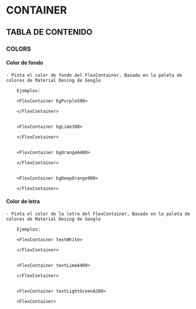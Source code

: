 
# CONTAINER

## TABLA DE CONTENIDO


### COLORS

#### Color de fondo

    - Pinta el color de fondo del FlexContainer, Basado en la paleta de colores de Material Desing de Google

        Ejemplos:

        <FlexContainer bgPurple500>
        
        </FlexContainer>


        <FlexContainer bgLime300>

        </FlexContainer>


        <FlexContainer bgOrangeA400>
        
        </FlexContainer>


        <FlexContainer bgDeepOrange900>
        
        </FlexContainer>


#### Color de letra

    - Pinta el color de la letra del FlexContainer, Basado en la paleta de colores de Material Desing de Google

        Ejemplos:

        <FlexContainer textWhite>
        
        </FlexContainer>


        <FlexContainer textLimeA400>

        </FlexContainer>


        <FlexContainer textLightGreenA200>

        <FlexContainer>